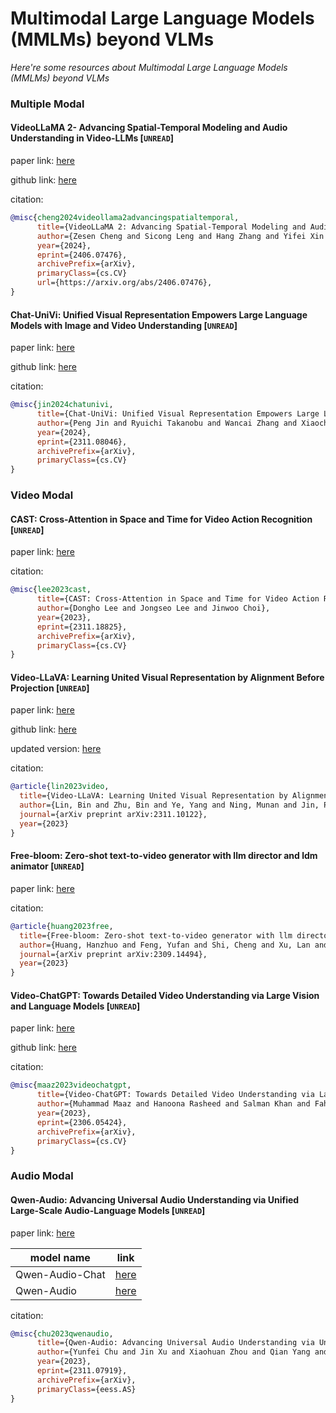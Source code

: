 # Multimodal Large Language Models (MMLMs) beyond VLMs
*Here're some resources about Multimodal Large Language Models (MMLMs) beyond VLMs*


### Multiple Modal


#### VideoLLaMA 2- Advancing Spatial-Temporal Modeling and Audio Understanding in Video-LLMs [`UNREAD`]

paper link: [here](https://arxiv.org/pdf/2406.07476)

github link: [here](https://github.com/DAMO-NLP-SG/VideoLLaMA2)

citation:

```bibtex
@misc{cheng2024videollama2advancingspatialtemporal,
      title={VideoLLaMA 2: Advancing Spatial-Temporal Modeling and Audio Understanding in Video-LLMs}, 
      author={Zesen Cheng and Sicong Leng and Hang Zhang and Yifei Xin and Xin Li and Guanzheng Chen and Yongxin Zhu and Wenqi Zhang and Ziyang Luo and Deli Zhao and Lidong Bing},
      year={2024},
      eprint={2406.07476},
      archivePrefix={arXiv},
      primaryClass={cs.CV}
      url={https://arxiv.org/abs/2406.07476}, 
}
```

#### Chat-UniVi: Unified Visual Representation Empowers Large Language Models with Image and Video Understanding [`UNREAD`]

paper link: [here](https://arxiv.org/pdf/2311.08046)

github link: [here](https://github.com/PKU-YuanGroup/Chat-UniVi)

citation: 
```bibtex
@misc{jin2024chatunivi,
      title={Chat-UniVi: Unified Visual Representation Empowers Large Language Models with Image and Video Understanding}, 
      author={Peng Jin and Ryuichi Takanobu and Wancai Zhang and Xiaochun Cao and Li Yuan},
      year={2024},
      eprint={2311.08046},
      archivePrefix={arXiv},
      primaryClass={cs.CV}
}
```


### Video Modal


#### CAST: Cross-Attention in Space and Time for Video Action Recognition [`UNREAD`]

paper link: [here](https://arxiv.org/pdf/2311.18825.pdf)

citation: 
```bibtex
@misc{lee2023cast,
      title={CAST: Cross-Attention in Space and Time for Video Action Recognition}, 
      author={Dongho Lee and Jongseo Lee and Jinwoo Choi},
      year={2023},
      eprint={2311.18825},
      archivePrefix={arXiv},
      primaryClass={cs.CV}
}
```


#### Video-LLaVA: Learning United Visual Representation by Alignment Before Projection [`UNREAD`]

paper link: [here](https://arxiv.org/pdf/2311.10122)

github link: [here](https://github.com/PKU-YuanGroup/Video-LLaVA)

updated version: [here](https://arxiv.org/pdf/2406.07476)


citation:
```bibtex
@article{lin2023video,
  title={Video-LLaVA: Learning United Visual Representation by Alignment Before Projection},
  author={Lin, Bin and Zhu, Bin and Ye, Yang and Ning, Munan and Jin, Peng and Yuan, Li},
  journal={arXiv preprint arXiv:2311.10122},
  year={2023}
}
```

#### Free-bloom: Zero-shot text-to-video generator with llm director and ldm animator [`UNREAD`]

paper link: [here](https://arxiv.org/pdf/2309.14494)

citation: 
```bibtex
@article{huang2023free,
  title={Free-bloom: Zero-shot text-to-video generator with llm director and ldm animator},
  author={Huang, Hanzhuo and Feng, Yufan and Shi, Cheng and Xu, Lan and Yu, Jingyi and Yang, Sibei},
  journal={arXiv preprint arXiv:2309.14494},
  year={2023}
}
```


#### Video-ChatGPT: Towards Detailed Video Understanding via Large Vision and Language Models [`UNREAD`]

paper link: [here](https://arxiv.org/pdf/2306.05424)

github link: [here](https://github.com/mbzuai-oryx/Video-ChatGPT)

citation: 
```bibtex
@misc{maaz2023videochatgpt,
      title={Video-ChatGPT: Towards Detailed Video Understanding via Large Vision and Language Models}, 
      author={Muhammad Maaz and Hanoona Rasheed and Salman Khan and Fahad Shahbaz Khan},
      year={2023},
      eprint={2306.05424},
      archivePrefix={arXiv},
      primaryClass={cs.CV}
}
```



### Audio Modal

#### Qwen-Audio: Advancing Universal Audio Understanding via Unified Large-Scale Audio-Language Models [`UNREAD`]

paper link: [here](https://arxiv.org/pdf/2311.07919.pdf)

|model name|link|
|-|-|
|Qwen-Audio-Chat|[here](https://huggingface.co/Qwen/Qwen-Audio-Chat)|
|Qwen-Audio|[here](https://huggingface.co/Qwen/Qwen-Audio)|

citation:
```bibtex
@misc{chu2023qwenaudio,
      title={Qwen-Audio: Advancing Universal Audio Understanding via Unified Large-Scale Audio-Language Models}, 
      author={Yunfei Chu and Jin Xu and Xiaohuan Zhou and Qian Yang and Shiliang Zhang and Zhijie Yan and Chang Zhou and Jingren Zhou},
      year={2023},
      eprint={2311.07919},
      archivePrefix={arXiv},
      primaryClass={eess.AS}
}
```